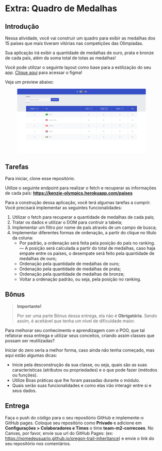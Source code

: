 # Extra: Quadro de Medalhas

## Introdução

Nessa atividade, você vai construir um quadro para exibir as medalhas dos 15 países que mais tiveram vitórias nas competições das Olimpíadas.

Sua aplicação irá exibir a quantidade de medalhas de ouro, prata e bronze de cada país, além da soma total de totas as medalhas!

Você pode utilizar o seguinte layout como base para a estilização do seu app. [Clique aqui](https://www.figma.com/file/9ck8OxFkUTtx2DBtzffO4L/M2---Sprint1---Olimp%C3%ADadas-HTML---CSS---JS?node-id=0%3A1) para acessar o figma!

Veja um preview abaixo:

<figure>
    <img src="./src/img/Home.png" alt="Preview layout">
</figure>

## Tarefas

Para iniciar, clone esse repositório.

Utilize o seguinte endpoint para realizar o fetch e recuperar as informações de cada país: **https://kenzie-olympics.herokuapp.com/paises**

Para a construção dessa aplicação, você terá algumas tarefas a cumprir. Você precisará implementar as seguintes funcionalidades:

1. Utilizar o fetch para recuperar a quantidade de medalhas de cada país;
2. Tratar os dados e utilizar o DOM para contruir a tabela;
3. Implementar um filtro por nome de país através de um campo de busca;
4. Implementar diferentes formas de ordenação, a partir do clique no título da coluna:
   - Por padrão, a ordenação será feita pela posição do país no ranking. — A posição será calculada a partir do total de medalhas, caso haja empate entre os países, o desempate será feito pela quantidade de medalhas de ouro;
   - Ordenação pela quantidade de medalhas de ouro;
   - Ordenação pela quantidade de medalhas de prata;
   - Ordenação pela quantidade de medalhas de bronze;
   - Voltar a ordenação padrão, ou seja, pela posição no ranking.

## Bônus

> **Importante!**
> 
> Por ser uma parte Bônus dessa entrega, ela não é **Obrigatória**. Sendo assim, é aceitável que tenha um nível de dificuldade maior.

Para melhorar seu conhecimento e aprendizagem com o POO, que tal refatorar essa entrega e utilizar seus conceitos, criando assim classes que possam ser reutilizadas?

Iniciar do zero seria a melhor forma, caso ainda não tenha começado, mas aqui estão algumas dicas:

- Inicie pela desconstrução da sua classe, ou seja, quais são as suas características (atributos ou propriedades) e o que pode fazer (métodos ou funções).
- Utilize Boas práticas que lhe foram passadas durante o módulo.
- Quais serão suas funcionalidades e como elas irão interagir entre si e seus dados.

## Entrega

Faça o push do código para o seu repositório GitHub e implemente-o
GitHub pages. Coloque seu repositório como **Privado** e adicione em
**Configurações > Colaboradores e Times** o time **team-m2-correcoes**. No
Canvas, por favor, envie sua url do GitHub Pages: (ex:
https://nomedeusuario.github.io/oregon-trail-inheritance) e envie o link
do seu repositório nos comentários.
